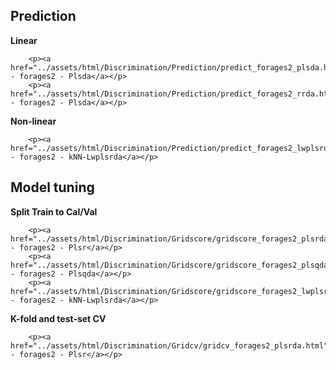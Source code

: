 ## Prediction 

**Linear**

```@raw html
    <p><a href="../assets/html/Discrimination/Prediction/predict_forages2_plsda.html">Prediction - forages2 - Plsda</a></p>
    <p><a href="../assets/html/Discrimination/Prediction/predict_forages2_rrda.html">Prediction - forages2 - Plsda</a></p>
```

**Non-linear**

```@raw html
    <p><a href="../assets/html/Discrimination/Prediction/predict_forages2_lwplsrda.html">Prediction - forages2 - kNN-Lwplsrda</a></p>
```

## Model tuning

**Split Train to Cal/Val**

```@raw html
    <p><a href="../assets/html/Discrimination/Gridscore/gridscore_forages2_plsrda.html">gridscore - forages2 - Plsr</a></p>
    <p><a href="../assets/html/Discrimination/Gridscore/gridscore_forages2_plsqda.html">gridscore - forages2 - Plsqda</a></p>
    <p><a href="../assets/html/Discrimination/Gridscore/gridscore_forages2_lwplsrda.html">gridscore - forages2 - kNN-Lwplsrda</a></p>
```

**K-fold and test-set CV**

```@raw html
    <p><a href="../assets/html/Discrimination/Gridcv/gridcv_forages2_plsrda.html">gridcv - forages2 - Plsr</a></p>
```


